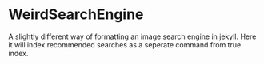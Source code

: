 # WeirdSearchEngine
A slightly different way of formatting an image search engine in jekyll. Here it will index recommended searches as a seperate command from true index.
